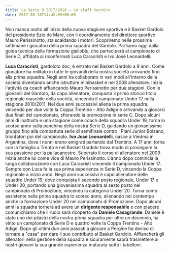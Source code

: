 ```yaml
---
title: La Serie D 2017/2018 – Lo staff tecnico
date: 2017-08-18T14:42:09+00:00
---
```

Non manca molto all'inizio della nuova stagione sportiva e il Basket Gardolo del presidente Ezio de Mare, con il coordinamento del direttore sportivo Mauro Perissinotto, sta scaldando i motori. Scopriremo nelle prossime settimane i giocatori della prima squadra del Gardolo. Partiamo oggi dalla guida tecnica della formazione gialloblu, che parteciperà al campionato di Serie D, affidata ai riconfermati Luca Caracristi e Ivo Josè Leonardelli.

**Luca Caracristi**, gardoloto doc, è entrato nel Basket Gardolo a 9 anni. Come giocatore ha militato in tutte le giovanili della nostra società arrivando fino alla prima squadra. Negli anni ha collaborato in vari modi all'interno della società diventando anche istruttore minibasket e nel 2008 allenatore. Inizia l'attività da coach affiancando Mauro Perissinotto per due stagioni. Con le giovanili del Gardolo, da capo allenatore, conquista il primo storico titolo regionale maschile della società, vincendo il campionato Under 17 nella stagione 2010/2011. Nei due anni successivi allena la prima squadra, vincendo per due volte la Coppa Trentino - Alto Adige e arrivando a giocarsi due finali del campionato, sfiorando la promozione in serie C. Dopo alcuni anni di inattività e una stagione come coach della squadra Under 19, torna lo scorso anno sulla panchina della nostra Serie D, guidando un giovanissimo gruppo fino alla combattuta serie di semifinale contro i Piani Junior Bolzano, trionfatori poi del campionato. **Ivo Josè Leonardelli**, nasce a Viedma in Argentina, dove i nonni erano emigrati partendo dal Trentino. A 17 anni torna con la famiglia a Trento e nel Basket Gardolo trova modo di proseguire la sua passione per la pallacanestro. Superato il corso di allenatore nel 2009 inizia anche lui come vice di Mauro Perissinotto. L'anno dopo comincia la lunga collaborazione con Luca Caracristi vincendo il campionato Under 17. Sempre con Luca fa la sua prima esperienza in Serie D, vincendo la Coppa regionale a inizio anno. Negli anni successivi è capo allenatore delle squadre Under 19, dove conquista il secondo posto regionale, Under 17 e Under 20, portando una giovanissima squadra al sesto posto nel campionato di Promozione, vincendo la categoria Under 20. Torna come assistente nella prima squadra lo scorso anno, allenando nel contempo anche la formazione Under 20 nel campionato di Promozione. Dopo alcuni anni la squadra tornerà ad avere un **dirigente responsabile** e con piacere comunichiamo che il ruolo sarà ricoperto da **Daniele Casagrande**. Daniele è stato uno dei pilastri della nostra prima squadra per oltre un decennio, ha vinto un campionato di Serie D e quattro volte la Coppa Trentino - Alto Adige. Dopo gli ultimi due anni passati a giocare a Pergine ha deciso di tornare a "casa" per dare il suo contributo al Basket Gardolo. Affiancherà gli allenatori nella gestione della squadra e sicuramente saprà trasmettere ai nostri giovani la sua grande esperienza maturata sotto i tabelloni.